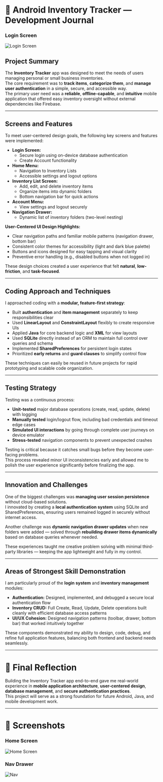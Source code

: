 # 📓 Android Inventory Tracker — Development Journal
### Login Screen
![Login Screen](./screenshots/login%20page.png)

## Project Summary

The **Inventory Tracker** app was designed to meet the needs of users managing personal or small business inventories.  
The core requirement was to **track items**, **categorize them**, and **manage user authentication** in a simple, secure, and accessible way.  
The primary user need was a **reliable**, **offline-capable**, and **intuitive** mobile application that offered easy inventory oversight without external dependencies like Firebase.

---

## Screens and Features

To meet user-centered design goals, the following key screens and features were implemented:
- **Login Screen:**  
  - Secure login using on-device database authentication
  - Create Account functionality
- **Home Menu:**  
  - Navigation to Inventory Lists
  - Accessible settings and logout options
- **Inventory List Screen:**  
  - Add, edit, and delete inventory items
  - Organize items into dynamic folders
  - Bottom navigation bar for quick actions
- **Account Menu:**  
  - View settings and logout securely
- **Navigation Drawer:**  
  - Dynamic list of inventory folders (two-level nesting)

**User-Centered UI Design Highlights:**
- Clear navigation paths and familiar mobile patterns (navigation drawer, bottom bar)
- Consistent color themes for accessibility (light and dark blue palette)
- Buttons and icons designed for easy tapping and visual clarity
- Preventive error handling (e.g., disabled buttons when not logged in)

These design choices created a user experience that felt **natural**, **low-friction**, and **task-focused**.

---

## Coding Approach and Techniques

I approached coding with a **modular, feature-first strategy**:
- Built **authentication** and **item management** separately to keep responsibilities clear
- Used **LinearLayout** and **ConstraintLayout** flexibly to create responsive UIs
- Applied **Java** for core backend logic and **XML** for view layouts
- Used **SQLite** directly instead of an ORM to maintain full control over queries and schema
- Implemented **SharedPreferences** for persistent login states
- Prioritized **early returns** and **guard clauses** to simplify control flow

These techniques can easily be reused in future projects for rapid prototyping and scalable code organization.

---

## Testing Strategy

Testing was a continuous process:
- **Unit-tested** major database operations (create, read, update, delete) with logging
- **Manually tested** login/logout flow, including bad credentials and timeout edge cases
- **Simulated UI interactions** by going through complete user journeys on device emulator
- **Stress-tested** navigation components to prevent unexpected crashes

Testing is critical because it catches small bugs before they become user-facing problems.  
This process revealed minor UI inconsistencies early and allowed me to polish the user experience significantly before finalizing the app.

---

## Innovation and Challenges

One of the biggest challenges was **managing user session persistence** without cloud-based solutions.  
I innovated by creating a **local authentication system** using SQLite and SharedPreferences, ensuring users remained logged in securely without internet access.

Another challenge was **dynamic navigation drawer updates** when new folders were added — solved through **rebuilding drawer items dynamically** based on database queries whenever needed.

These experiences taught me creative problem solving with minimal third-party libraries — keeping the app lightweight and fully in my control.

---

## Areas of Strongest Skill Demonstration

I am particularly proud of the **login system** and **inventory management** modules:
- **Authentication:** Designed, implemented, and debugged a secure local authentication flow
- **Inventory CRUD:** Full Create, Read, Update, Delete operations built cleanly with efficient database access patterns
- **UI/UX Cohesion:** Designed navigation patterns (toolbar, drawer, bottom bar) that worked intuitively together

These components demonstrated my ability to design, code, debug, and refine full application features, balancing both frontend and backend needs seamlessly.

---

# 🚀 Final Reflection

Building the Inventory Tracker app end-to-end gave me real-world experience in **mobile application architecture**, **user-centered design**, **database management**, and **secure authentication practices**.  
This project will serve as a strong foundation for future Android, Java, and mobile development work.

---

# 📸 Screenshots
### Home Screen
![Home Screen](./screenshots/inventory.png)

### Nav Drawer
![Nav](./screenshots/Logout.png)
